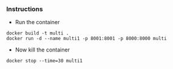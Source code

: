 ### Instructions

- Run the container
```
docker build -t multi .
docker run -d --name multi1 -p 8001:8001 -p 8000:8000 multi
```

- Now kill the container
```
docker stop --time=30 multi1
```

